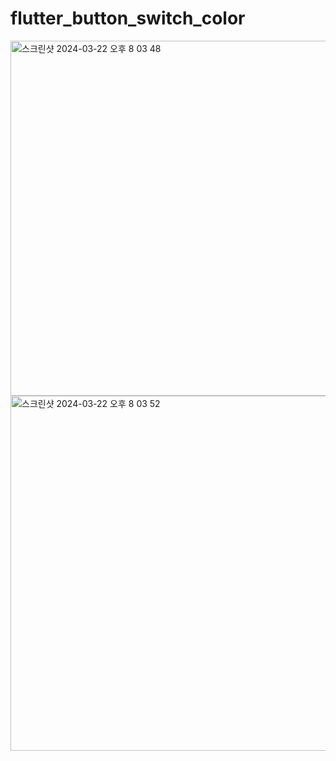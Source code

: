 # flutter_button_switch_color

<img width="568" alt="스크린샷 2024-03-22 오후 8 03 48" src="https://github.com/ssujjy/flutter_button_switch_color/assets/132913985/7f6f8df5-92e3-4bd0-8bd5-9a4d009b2fff">

<img width="568" alt="스크린샷 2024-03-22 오후 8 03 52" src="https://github.com/ssujjy/flutter_button_switch_color/assets/132913985/3db77ec5-338b-4b48-9bc9-39cfa23bf88b">
